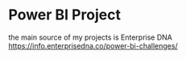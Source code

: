 # Power BI Project

the main source of my projects is Enterprise DNA
https://info.enterprisedna.co/power-bi-challenges/
